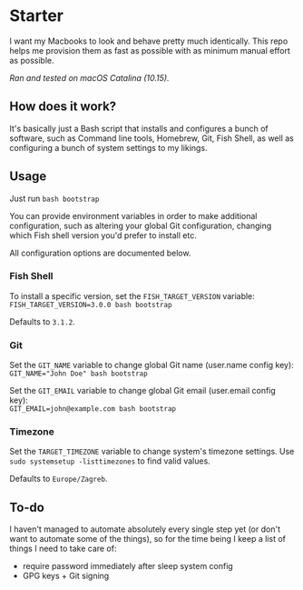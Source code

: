 # Starter
I want my Macbooks to look and behave pretty much identically.
This repo helps me provision them as fast as possible with as minimum manual effort as possible.

_Ran and tested on macOS Catalina (10.15)._

## How does it work?
It's basically just a Bash script that installs and configures a bunch of software, such as Command line tools, Homebrew, Git, Fish Shell, as well as configuring a bunch of system settings to my likings.

## Usage
Just run `bash bootstrap`

You can provide environment variables in order to make additional configuration, such as altering your global Git configuration, changing which Fish shell version you'd prefer to install etc.

All configuration options are documented below.

### Fish Shell
To install a specific version, set the `FISH_TARGET_VERSION` variable:  
`FISH_TARGET_VERSION=3.0.0 bash bootstrap`

Defaults to `3.1.2`.

### Git
Set the `GIT_NAME` variable to change global Git name (user.name config key):  
`GIT_NAME="John Doe" bash bootstrap`

Set the `GIT_EMAIL` variable to change global Git email (user.email config key):  
`GIT_EMAIL=john@example.com bash bootstrap`

### Timezone
Set the `TARGET_TIMEZONE` variable to change system's timezone settings.
Use `sudo systemsetup -listtimezones` to find valid values.

Defaults to `Europe/Zagreb`.

## To-do
I haven't managed to automate absolutely every single step yet (or don't want to automate some of the things), so for the time being I keep a list of things I need to take care of:
- require password immediately after sleep system config
- GPG keys + Git signing
